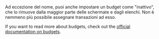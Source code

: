 Ad eccezione del nome, puoi anche impostare un budget come "inattivo", che lo rimuove dalla maggior parte delle schermate e dagli elenchi. Non è nemmeno più possibile assegnare transazioni ad esso.

If you want to read more about budgets, check out the [official documentation on budgets](https://docs.firefly-iii.org/concepts/budgets).